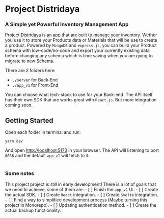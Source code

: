 # Project Distridaya
### A Simple yet Powerful Inventory Management App

Project Distridaya is an app that are built to manage your inventory. Wether you use it to store your Products data or Materials that will be use to create a product. Powered by `MongoDB` and `express.js`, you can build your Product schema with low-code/no-code and export your currently existing data before changing any schema which is time saving when you are going to migrate to new Schema.

There are 2 folders here:
 - `./server` for Back-End
 - `./app_v1` for Front-End

You can choose what tech-stack to use for your Back-end. The API itself has their own SDK that are works great with `React.js`. But more integration coming soon.

## Getting Started
Open each folder in terminal and run:
```
yarn dev
```
And open [http://localhost:5173](http://localhost:5173) in your browser. The API will listening to port `8086` and the default `app_v1` will fetch to it.
<br/>
<br/>
### Some notes
This project project is still in early development! There is a lot of goals that we need to achieve, some of them are:
    - [ ] Finish the `app_v1` UI.
    - [ ] Create the actual SDK.
    - [ ] Create `React` integration.
    - [ ] Create `Svelte` integration.
    - [ ] Find a way to simplified development process (Maybe turning this project in Monorepo).
    - [ ] Updating authentication method.
    - [ ] Create the actual backup functionality.